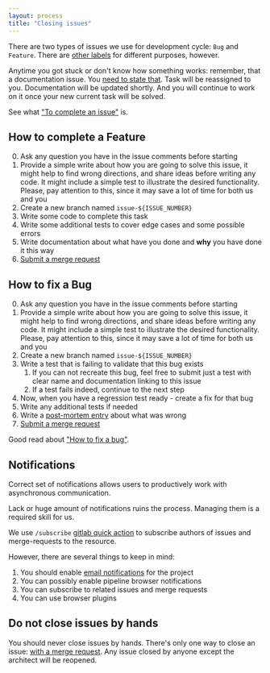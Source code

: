 ```yaml
---
layout: process
title: "Closing issues"
---
```


There are two types of issues we use for development cycle: `Bug` and `Feature`. There are [other labels](/meta/rsdp/configuring-new-gitlab-project#configuring-issue-labels) for different purposes, however.

Anytime you got stuck or don't know how something works: remember, that a documentation issue.
You [need to state that](/meta/rsdp/how-tasks-are-assigned#i-can-not-find-any-information-in-any-of-these-sources). Task will be reassigned to you. Documentation will be updated shortly. And you will continue to work on it once your new current task will be solved.

See what ["To complete an issue"](/meta/rsdp/definition-of-done) is.


## How to complete a Feature

0. Ask any question you have in the issue comments before starting
1. Provide a simple write about how you are going to solve this issue,
   it might help to find wrong directions,
   and share ideas before writing any code.
   It might include a simple test to illustrate the desired functionality.
   Please, pay attention to this,
   since it may save a lot of time for both us and you
2. Create a new branch named `issue-${ISSUE_NUMBER}`
3. Write some code to complete this task
4. Write some additional tests to cover edge cases and some possible errors
5. Write documentation about what have you done and **why** you have done it this way
6. [Submit a merge request](/meta/rsdp/creating-merge-requests)

## How to fix a Bug

0. Ask any question you have in the issue comments before starting
1. Provide a simple write about how you are going to solve this issue,
   it might help to find wrong directions,
   and share ideas before writing any code.
   It might include a simple test to illustrate the desired functionality.
   Please, pay attention to this,
   since it may save a lot of time for both us and you
2. Create a new branch named `issue-${ISSUE_NUMBER}`
3. Write a test that is failing to validate that this bug exists
    1. If you can not recreate this bug, feel free to submit just a test with clear name and documentation linking to this issue
    2. If a test fails indeed, continue to the next step
4. Now, when you have a regression test ready - create a fix for that bug
5. Write any additional tests if needed
6. Write a [post-mortem entry](https://github.com/wemake-services/meta/blob/master/.gitlab/0000-post-mortem.md) about what was wrong
7. [Submit a merge request](/meta/rsdp/creating-merge-requests)

Good read about ["How to fix a bug"](https://sobolevn.me/2019/01/how-to-fix-a-bug).


## Notifications

Correct set of notifications allows users
to productively work with asynchronous communication.

Lack or huge amount of notifications ruins the process.
Managing them is a required skill for us.

We use `/subscribe` [gitlab quick action](https://docs.gitlab.com/ee/user/project/quick_actions.html)
to subscribe authors of issues and merge-requests to the resource.

However, there are several things to keep in mind:
1. You should enable [email notifications](https://docs.gitlab.com/ee/workflow/notifications.html) for the project
2. You can possibly enable pipeline browser notifications
3. You can subscribe to related issues and merge requests
4. You can use browser plugins


## Do not close issues by hands

You should never close issues by hands.
There's only one way to close an issue: [with a merge request](/meta/rsdp/creating-merge-requests#issues).
Any issue closed by anyone except the architect will be reopened.
